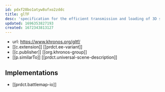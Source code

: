 ```yaml
---
id: pdxf28bo1atyw8ufxo2zddc
title: glTF
desc: 'specification for the efficient transmission and loading of 3D scenes and models'
updated: 1696353827193
created: 1672343813127
---
```


- url: https://www.khronos.org/gltf/
- [[c.extension]] [[prdct.ee-variant]]
- [[c.publisher]] [[org.khronos-group]]
- [[p.similarTo]] [[prdct.universal-scene-description]]

## Implementations

- [[prdct.battlemap-io]]